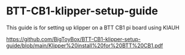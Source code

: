 # BTT-CB1-klipper-setup-guide

This guide is for setting up klipper on a BTT CB1 pi board using KIAUH


https://github.com/BigToyBox/BTT-CB1-klipper-setup-guide/blob/main/Klipper%20install%20for%20BTT%20CB1.pdf
